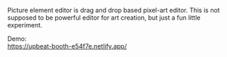Picture element editor is drag and drop based pixel-art editor. This is not supposed to be powerful editor for art creation, but just a fun little experiment.

Demo:\
https://upbeat-booth-e54f7e.netlify.app/
